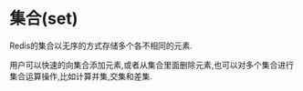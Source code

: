 # 集合\(set\)

Redis的集合以无序的方式存储多个各不相同的元素.

用户可以快速的向集合添加元素,或者从集合里面删除元素,也可以对多个集合进行集合运算操作,比如计算并集,交集和差集.





